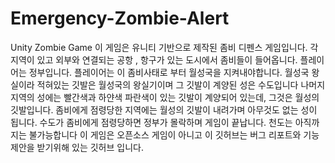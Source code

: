 # Emergency-Zombie-Alert
Unity Zombie Game
이 게임은 유니티 기반으로 제작된 좀비 디펜스 게임입니다.
각 지역이 있고 외부와 연결되는 공항 , 항구가 있는 도시에서 좀비들이 들어옵니다.
플레이어는 정부입니다.
플레이어는 이 좀비사태로 부터 월성국을 지켜내야합니다.
월성국 왕실이라 적혀있는 깃발은 월성국의 왕실기이며 그 깃발이 계양된 성은 수도입니다
나머지 지역의 성에는 빨간색과 하얀색 파란색이 있는 깃발이 계양되어 있는데, 그것은 월성의 깃발입니다.
좀비에게 점령당한 지역에는 월성의 깃발이 내려가며 아무것도 없는 성이 됩니다.
수도가 좀비에게 점령당하면 정부가 몰락하며 게임이 끝납니다.
천도는 아직까지는 불가능합니다
이 게임은 오픈소스 게임이 아니고 이 깃허브는 버그 리포트와 기능제안을 받기위해 있는
깃허브 입니다.
